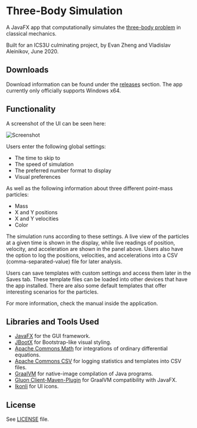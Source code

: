 # Three-Body Simulation
A JavaFX app that computationally simulates the [three-body problem](https://en.wikipedia.org/wiki/Three-body_problem) in classical mechanics.

Built for an ICS3U culminating project, by Evan Zheng and Vladislav Aleinikov, June 2020.

## Downloads
Download information can be found under the [releases](https://github.com/richmondvan/threebodysimulation/releases) section. 
The app currently only officially supports Windows x64.

## Functionality
A screenshot of the UI can be seen here:

![Screenshot](samples/sample1.gif)

Users enter the following global settings:
- The time to skip to
- The speed of simulation
- The preferred number format to display
- Visual preferences

As well as the following information about three different point-mass particles:
- Mass
- X and Y positions
- X and Y velocities
- Color

The simulation runs according to these settings. 
A live view of the particles at a given time is shown in the display, while live readings of position, velocity, and acceleration are shown in the panel above.
Users also have the option to log the positions, velocities, and accelerations into a CSV (comma-separated-value) file for later analysis.

Users can save templates with custom settings and access them later in the Saves tab. These template files can be loaded into other devices that have the app installed.
There are also some default templates that offer interesting scenarios for the particles.

For more information, check the manual inside the application.

## Libraries and Tools Used
- [JavaFX](https://openjfx.io/) for the GUI framework.
- [JBootX](https://github.com/dicolar/jbootx) for Bootstrap-like visual styling.
- [Apache Commons Math](http://commons.apache.org/proper/commons-math/) for integrations of ordinary differential equations.
- [Apache Commons CSV](https://commons.apache.org/proper/commons-csv/) for logging statistics and templates into CSV files.
- [GraalVM](https://www.graalvm.org/) for native-image compilation of Java programs.
- [Gluon Client-Maven-Plugin](https://github.com/gluonhq/client-maven-plugin) for GraalVM compatibility with JavaFX.
- [Ikonli](https://github.com/kordamp/ikonli) for UI icons.

## License
See [LICENSE](https://github.com/richmondvan/threebodysimulation/blob/master/LICENSE) file.
